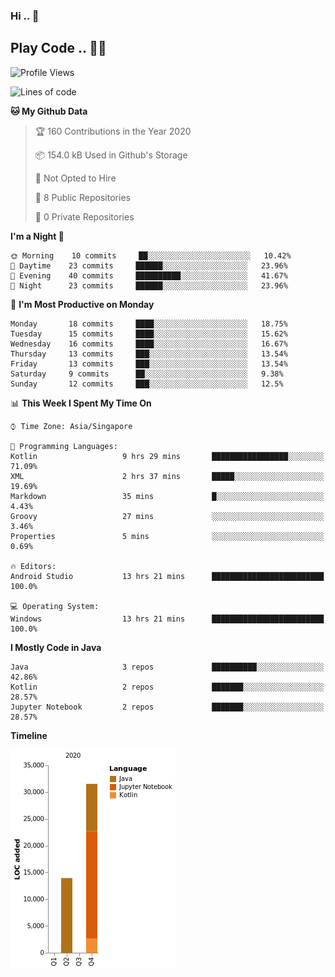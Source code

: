### Hi .. 👋
## Play Code .. 💬🚀

<!--START_SECTION:waka-->
![Profile Views](http://img.shields.io/badge/Profile%20Views-8-blue)

![Lines of code](https://img.shields.io/badge/From%20Hello%20World%20I%27ve%20Written-45467%20lines%20of%20code-blue)

**🐱 My Github Data** 

> 🏆 160 Contributions in the Year 2020
 > 
> 📦 154.0 kB Used in Github's Storage 
 > 
> 🚫 Not Opted to Hire
 > 
> 📜 8 Public Repositories 
 > 
> 🔑 0 Private Repositories  
 > 
**I'm a Night 🦉** 

```text
🌞 Morning    10 commits     ██░░░░░░░░░░░░░░░░░░░░░░░   10.42% 
🌆 Daytime    23 commits     ██████░░░░░░░░░░░░░░░░░░░   23.96% 
🌃 Evening    40 commits     ██████████░░░░░░░░░░░░░░░   41.67% 
🌙 Night      23 commits     ██████░░░░░░░░░░░░░░░░░░░   23.96%

```
📅 **I'm Most Productive on Monday** 

```text
Monday       18 commits     ████░░░░░░░░░░░░░░░░░░░░░   18.75% 
Tuesday      15 commits     ████░░░░░░░░░░░░░░░░░░░░░   15.62% 
Wednesday    16 commits     ████░░░░░░░░░░░░░░░░░░░░░   16.67% 
Thursday     13 commits     ███░░░░░░░░░░░░░░░░░░░░░░   13.54% 
Friday       13 commits     ███░░░░░░░░░░░░░░░░░░░░░░   13.54% 
Saturday     9 commits      ██░░░░░░░░░░░░░░░░░░░░░░░   9.38% 
Sunday       12 commits     ███░░░░░░░░░░░░░░░░░░░░░░   12.5%

```


📊 **This Week I Spent My Time On** 

```text
⌚︎ Time Zone: Asia/Singapore

💬 Programming Languages: 
Kotlin                   9 hrs 29 mins       █████████████████░░░░░░░░   71.09% 
XML                      2 hrs 37 mins       █████░░░░░░░░░░░░░░░░░░░░   19.69% 
Markdown                 35 mins             █░░░░░░░░░░░░░░░░░░░░░░░░   4.43% 
Groovy                   27 mins             ░░░░░░░░░░░░░░░░░░░░░░░░░   3.46% 
Properties               5 mins              ░░░░░░░░░░░░░░░░░░░░░░░░░   0.69%

🔥 Editors: 
Android Studio           13 hrs 21 mins      █████████████████████████   100.0%

💻 Operating System: 
Windows                  13 hrs 21 mins      █████████████████████████   100.0%

```

**I Mostly Code in Java** 

```text
Java                     3 repos             ██████████░░░░░░░░░░░░░░░   42.86% 
Kotlin                   2 repos             ███████░░░░░░░░░░░░░░░░░░   28.57% 
Jupyter Notebook         2 repos             ███████░░░░░░░░░░░░░░░░░░   28.57%

```


**Timeline**

![Chart not found](https://raw.githubusercontent.com/Goggxi/Goggxi/master/charts/bar_graph.png) 


<!--END_SECTION:waka-->
